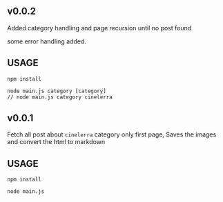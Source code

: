 ## v0.0.2
Added category handling and page recursion until no post found

some error handling added.

## USAGE

`npm install`

```
node main.js category [category]
// node main.js category cinelerra
```

## v0.0.1
Fetch all post about `cinelerra` category only first page, Saves the images and convert the html to markdown

## USAGE

`npm install`

`node main.js`
